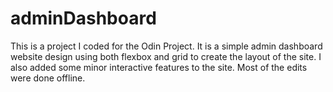 # adminDashboard
This is a project I coded for the Odin Project. It is a simple admin dashboard website design using both flexbox and grid to create the layout of the site. I also added some minor interactive features to the site. Most of the edits were done offline. 